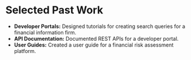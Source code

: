 # Selected Past Work

- **Developer Portals:** Designed tutorials for creating search queries for a financial information firm.
- **API Documentation:** Documented REST APIs for a developer portal.
- **User Guides:** Created a user guide for a financial risk assessment platform.